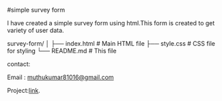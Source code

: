 #simple survey form 

I have created a simple survey form using html.This form is created to get variety of user data. 

survey-form/
│
├── index.html    # Main HTML file
├── style.css     # CSS file for styling
└── README.md     # This file


contact:

Email : muthukumar81016@gmail.com

Project:[link](https://github.com/muthukumar915/survey_form.git).
